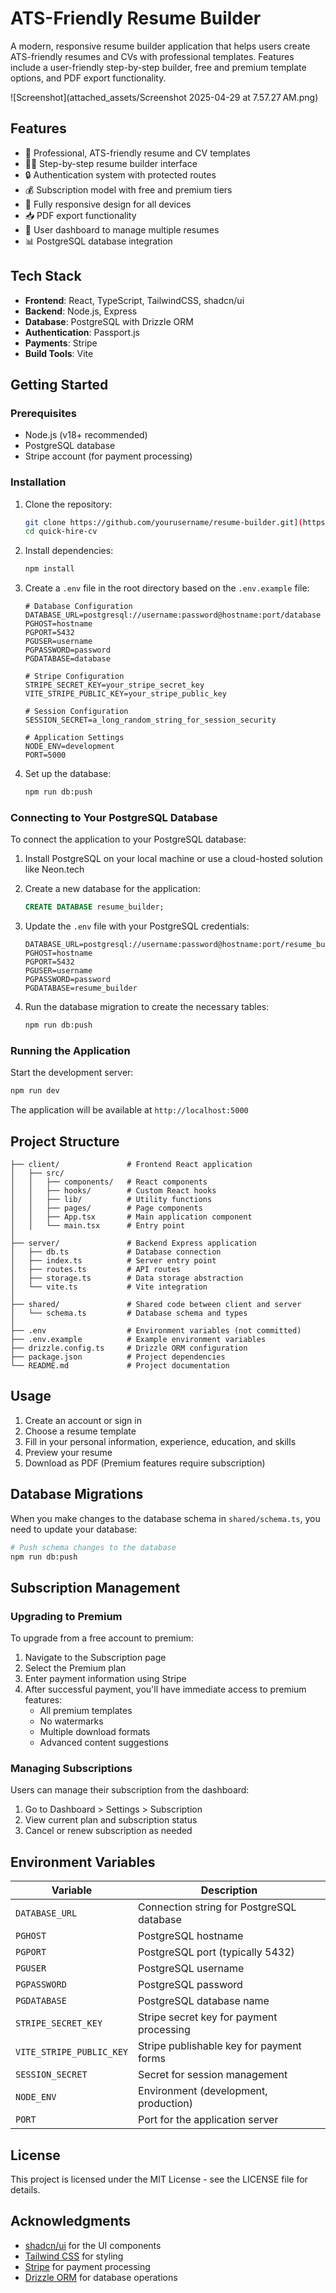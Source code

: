 # ATS-Friendly Resume Builder

A modern, responsive resume builder application that helps users create ATS-friendly resumes and CVs with professional templates. Features include a user-friendly step-by-step builder, free and premium template options, and PDF export functionality.

![Screenshot](attached_assets/Screenshot 2025-04-29 at 7.57.27 AM.png)

## Features

- 📝 Professional, ATS-friendly resume and CV templates
- 🧙‍♂️ Step-by-step resume builder interface
- 🔒 Authentication system with protected routes
- 💰 Subscription model with free and premium tiers
- 📱 Fully responsive design for all devices
- 📥 PDF export functionality
- 💼 User dashboard to manage multiple resumes
- 📊 PostgreSQL database integration

## Tech Stack

- **Frontend**: React, TypeScript, TailwindCSS, shadcn/ui
- **Backend**: Node.js, Express
- **Database**: PostgreSQL with Drizzle ORM
- **Authentication**: Passport.js
- **Payments**: Stripe
- **Build Tools**: Vite

## Getting Started

### Prerequisites

- Node.js (v18+ recommended)
- PostgreSQL database
- Stripe account (for payment processing)

### Installation

1. Clone the repository:
   ```bash
   git clone https://github.com/yourusername/resume-builder.git](https://github.com/muhammad-suleman-ms/quick-hire-cv.git
   cd quick-hire-cv
   ```

2. Install dependencies:
   ```bash
   npm install
   ```

3. Create a `.env` file in the root directory based on the `.env.example` file:
   ```
   # Database Configuration
   DATABASE_URL=postgresql://username:password@hostname:port/database
   PGHOST=hostname
   PGPORT=5432
   PGUSER=username
   PGPASSWORD=password
   PGDATABASE=database

   # Stripe Configuration
   STRIPE_SECRET_KEY=your_stripe_secret_key
   VITE_STRIPE_PUBLIC_KEY=your_stripe_public_key

   # Session Configuration
   SESSION_SECRET=a_long_random_string_for_session_security

   # Application Settings
   NODE_ENV=development
   PORT=5000
   ```

4. Set up the database:
   ```bash
   npm run db:push
   ```

### Connecting to Your PostgreSQL Database

To connect the application to your PostgreSQL database:

1. Install PostgreSQL on your local machine or use a cloud-hosted solution like Neon.tech

2. Create a new database for the application:
   ```sql
   CREATE DATABASE resume_builder;
   ```

3. Update the `.env` file with your PostgreSQL credentials:
   ```
   DATABASE_URL=postgresql://username:password@hostname:port/resume_builder
   PGHOST=hostname
   PGPORT=5432
   PGUSER=username
   PGPASSWORD=password
   PGDATABASE=resume_builder
   ```

4. Run the database migration to create the necessary tables:
   ```bash
   npm run db:push
   ```

### Running the Application

Start the development server:
```bash
npm run dev
```

The application will be available at `http://localhost:5000`

## Project Structure

```
├── client/               # Frontend React application
│   ├── src/
│   │   ├── components/   # React components
│   │   ├── hooks/        # Custom React hooks
│   │   ├── lib/          # Utility functions
│   │   ├── pages/        # Page components
│   │   ├── App.tsx       # Main application component
│   │   └── main.tsx      # Entry point
│
├── server/               # Backend Express application
│   ├── db.ts             # Database connection
│   ├── index.ts          # Server entry point
│   ├── routes.ts         # API routes
│   ├── storage.ts        # Data storage abstraction
│   └── vite.ts           # Vite integration
│
├── shared/               # Shared code between client and server
│   └── schema.ts         # Database schema and types
│
├── .env                  # Environment variables (not committed)
├── .env.example          # Example environment variables
├── drizzle.config.ts     # Drizzle ORM configuration
├── package.json          # Project dependencies
└── README.md             # Project documentation
```

## Usage

1. Create an account or sign in
2. Choose a resume template
3. Fill in your personal information, experience, education, and skills
4. Preview your resume
5. Download as PDF (Premium features require subscription)

## Database Migrations

When you make changes to the database schema in `shared/schema.ts`, you need to update your database:

```bash
# Push schema changes to the database
npm run db:push
```

## Subscription Management

### Upgrading to Premium

To upgrade from a free account to premium:

1. Navigate to the Subscription page
2. Select the Premium plan
3. Enter payment information using Stripe
4. After successful payment, you'll have immediate access to premium features:
   - All premium templates
   - No watermarks
   - Multiple download formats
   - Advanced content suggestions

### Managing Subscriptions

Users can manage their subscription from the dashboard:

1. Go to Dashboard > Settings > Subscription
2. View current plan and subscription status
3. Cancel or renew subscription as needed

## Environment Variables

| Variable | Description |
|----------|-------------|
| `DATABASE_URL` | Connection string for PostgreSQL database |
| `PGHOST` | PostgreSQL hostname |
| `PGPORT` | PostgreSQL port (typically 5432) |
| `PGUSER` | PostgreSQL username |
| `PGPASSWORD` | PostgreSQL password |
| `PGDATABASE` | PostgreSQL database name |
| `STRIPE_SECRET_KEY` | Stripe secret key for payment processing |
| `VITE_STRIPE_PUBLIC_KEY` | Stripe publishable key for payment forms |
| `SESSION_SECRET` | Secret for session management |
| `NODE_ENV` | Environment (development, production) |
| `PORT` | Port for the application server |

## License

This project is licensed under the MIT License - see the LICENSE file for details.

## Acknowledgments

- [shadcn/ui](https://ui.shadcn.com/) for the UI components
- [Tailwind CSS](https://tailwindcss.com/) for styling
- [Stripe](https://stripe.com/) for payment processing
- [Drizzle ORM](https://orm.drizzle.team/) for database operations
